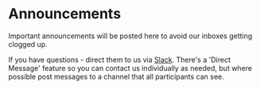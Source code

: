 # Announcements

Important announcements will be posted here to avoid our inboxes getting clogged up.

If you have questions - direct them to us via [Slack](https://tisem-smwa-2023.slack.com/). There's a 'Direct Message' feature so you can contact us individually as needed, but where possible post messages to a channel that all participants can see.

<!---
!!! note "Welcome!"
    *Date Posted: 2023-03-09*

    Welcome to the course "Social Media and Web Analytics."

    Please take a look around the [course website](https://tisem-digital-marketing.github.io/2023-smwa/) before the course begins. All the latest information about the course material, course structure and any additional information are available on these pages.

    We particularly draw your attention to the following:

    * **[Pre-Course Survey](https://forms.gle/mJj3kEqPrxuFBxHT9)**.
        * Please fill this out before the course begins.

    * **Choose a Lab Section**: Please use [Canvas](https://canvas.uvt.nl/) to sign up for a Lab Section. If you have not chosen one by Thursday of week 1 at 5pm CEST, the instructors will allocate you to a section randomly. If you are allocated, there is no opportunity to change sections.

    * **Course Preparation**. We've provided some materials to help you install the required software and refresh your Git and R skills before starting the class. Check it out before the course begins.

    *  **Installation Guide**. Under the 'Course Preparation' menu, there are pages to walk you through the steps needed to install all the software for the course.
        * We expect you to have completed it before the course begins.
        * The guide is modular in nature - with most steps being independent of those before and after.

    To avoid clogging up everyone's inboxes with course email, all future important information will be posted on the course's [Announcements page](https://tisem-digital-marketing.github.io/2023-smwa/about/announcements) - be sure to check in there regularly. Smaller pieces of information and course chat will take place inside a chat environment, called [Slack](https://www.slack.com). Sign up to join the conversation [here](https://tisem-smwa-2023.slack.com/signup#/).

    We look forward to seeing you at our kick off lecture on Tuesday April 11, at 10:45pm. 

    Best,

    Lachlan and Gijs

--->

<!-- HERE IS AN EXAMPLE NOTE BOX -->
<!-- !!! note "YOUR NOTE NAME"
    *Date Posted: YOUR DATE*
    YOUR TEXT -->

